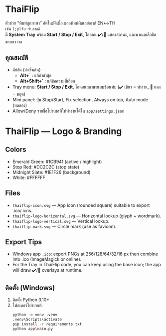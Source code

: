 # ThaiFlip
ตัวช่วย “พิมพ์ถูกภาษา” อัตโนมัติเมื่อเผลอพิมพ์ผิดเลย์เอาต์ EN↔TH  
เช่น `l;ylfu` → `สวัสดี`  
มี **System Tray** พร้อม **Start / Stop / Exit**, ไอคอน ✔️/🔴 แสดงสถานะ, และพาเนลเล็กชิดขอบขวาจอ

## คุณสมบัติ
- คีย์ลัด (ค่าเริ่มต้น)
  - **Alt+`** : แก้คำล่าสุด
  - **Alt+Shift+`** : แก้ข้อความที่เลือก
- Tray menu: **Start / Stop / Exit**, ไอคอนสถานะแบบซ้อนทับ (✔️ เขียว = ทำงาน, 🔴 แดง = หยุด)
- Mini panel: ปุ่ม Stop/Start, Fix selection, Always on top, Auto mode (ทดลอง)
- Allow/Deny รายชื่อโปรเซสที่ให้ทำงานได้ใน `app/settings.json`

# ThaiFlip — Logo & Branding

## Colors
- Emerald Green: #1CB941 (active / highlight)
- Stop Red: #DC2C2C (stop state)
- Midnight Slate: #1E1F26 (background)
- White: #FFFFFF

## Files
- `thaiflip-icon.svg` — App icon (rounded square) suitable to export .ico/.icns.
- `thaiflip-logo-horizontal.svg` — Horizontal lockup (glyph + wordmark).
- `thaiflip-logo-vertical.svg` — Vertical lockup.
- `thaiflip-mark.svg` — Circle mark (use as favicon).

## Export Tips
- Windows app `.ico`: export PNGs at 256/128/64/32/16 px then combine into .ico (ImageMagick or online).
- For the Tray in ThaiFlip code, you can keep using the base icon; the app will draw ✔️/🔴 overlays at runtime.


## ติดตั้ง (Windows)
1. ติดตั้ง Python 3.10+
2. โฟลเดอร์โปรเจกต์:  
   ```bash
   python -m venv .venv
   .venv\Scripts\activate
   pip install -r requirements.txt
   python app\main.py

